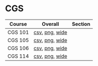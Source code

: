 # CGS

| Course | Overall | Section |
| ------ | ------- | ------- |
| CGS 101 | [csv](https://github.com/UCSD-Historical-Enrollment-Data/2024Summer2/blob/main/overall/CGS%20101.csv), [png](https://raw.githubusercontent.com/UCSD-Historical-Enrollment-Data/2024Summer2/main/plot_overall/CGS%20101.png), [wide](https://raw.githubusercontent.com/UCSD-Historical-Enrollment-Data/2024Summer2/main/plot_overall_wide/CGS%20101.png) |  |
| CGS 105 | [csv](https://github.com/UCSD-Historical-Enrollment-Data/2024Summer2/blob/main/overall/CGS%20105.csv), [png](https://raw.githubusercontent.com/UCSD-Historical-Enrollment-Data/2024Summer2/main/plot_overall/CGS%20105.png), [wide](https://raw.githubusercontent.com/UCSD-Historical-Enrollment-Data/2024Summer2/main/plot_overall_wide/CGS%20105.png) |  |
| CGS 106 | [csv](https://github.com/UCSD-Historical-Enrollment-Data/2024Summer2/blob/main/overall/CGS%20106.csv), [png](https://raw.githubusercontent.com/UCSD-Historical-Enrollment-Data/2024Summer2/main/plot_overall/CGS%20106.png), [wide](https://raw.githubusercontent.com/UCSD-Historical-Enrollment-Data/2024Summer2/main/plot_overall_wide/CGS%20106.png) |  |
| CGS 114 | [csv](https://github.com/UCSD-Historical-Enrollment-Data/2024Summer2/blob/main/overall/CGS%20114.csv), [png](https://raw.githubusercontent.com/UCSD-Historical-Enrollment-Data/2024Summer2/main/plot_overall/CGS%20114.png), [wide](https://raw.githubusercontent.com/UCSD-Historical-Enrollment-Data/2024Summer2/main/plot_overall_wide/CGS%20114.png) |  |
